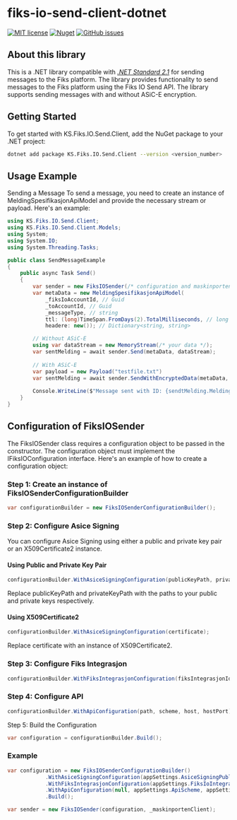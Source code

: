 # fiks-io-send-client-dotnet

[![MIT license](https://img.shields.io/badge/license-MIT-blue.svg)](https://github.com/ks-no/fiks-io-send-client-dotnet/blob/master/LICENSE)
[![Nuget](https://img.shields.io/nuget/vpre/KS.fiks.io.send.client.svg)](https://www.nuget.org/packages/KS.Fiks.IO.Send.Client)
[![GitHub issues](https://img.shields.io/github/issues-raw/ks-no/fiks-io-send-client-dotnet.svg)](//github.com/ks-no/fiks-io-send-client-dotnet/issues)

## About this library
This is a .NET library compatible with _[.NET Standard 2.1](https://docs.microsoft.com/en-us/dotnet/standard/net-standard)_ for sending messages to the Fiks platform. 
The library provides functionality to send messages to the Fiks platform using the Fiks IO Send API. The library supports sending messages with and without ASiC-E encryption.

## Getting Started

To get started with KS.Fiks.IO.Send.Client, add the NuGet package to your .NET project:

```sh
dotnet add package KS.Fiks.IO.Send.Client --version <version_number>
```

## Usage Example

Sending a Message
To send a message, you need to create an instance of MeldingSpesifikasjonApiModel and provide the necessary stream or payload. Here's an example:

```csharp
using KS.Fiks.IO.Send.Client;
using KS.Fiks.IO.Send.Client.Models;
using System;
using System.IO;
using System.Threading.Tasks;

public class SendMessageExample
{
    public async Task Send()
    {
        var sender = new FiksIOSender(/* configuration and maskinportenClient */);
        var metaData = new MeldingSpesifikasjonApiModel(
            _fiksIoAccountId, // Guid
            _toAccountId, // Guid
            _messageType, // string
            ttl: (long)TimeSpan.FromDays(2).TotalMilliseconds, // long
            headere: new()); // Dictionary<string, string>

        // Without ASiC-E
        using var dataStream = new MemoryStream(/* your data */);
        var sentMelding = await sender.Send(metaData, dataStream);
        
        // With ASiC-E
        var payload = new Payload("testfile.txt")
        var sentMelding = await sender.SendWithEncryptedData(metaData, payload);
        
        Console.WriteLine($"Message sent with ID: {sendtMelding.MeldingId}");
    }
}
```

## Configuration of FiksIOSender
The FiksIOSender class requires a configuration object to be passed in the constructor. The configuration object must implement the IFiksIOConfiguration interface. Here's an example of how to create a configuration object:

### Step 1: Create an instance of FiksIOSenderConfigurationBuilder
```csharp
var configurationBuilder = new FiksIOSenderConfigurationBuilder();
```

### Step 2: Configure Asice Signing
You can configure Asice Signing using either a public and private key pair or an X509Certificate2 instance.

#### Using Public and Private Key Pair
```csharp
configurationBuilder.WithAsiceSigningConfiguration(publicKeyPath, privateKeyPath);
```
Replace publicKeyPath and privateKeyPath with the paths to your public and private keys respectively.

#### Using X509Certificate2
```csharp
configurationBuilder.WithAsiceSigningConfiguration(certificate);
```
Replace certificate with an instance of X509Certificate2.

### Step 3: Configure Fiks Integrasjon
```csharp
configurationBuilder.WithFiksIntegrasjonConfiguration(fiksIntegrasjonId, fiksIntegrasjonPassword);
```
### Step 4: Configure API
```csharp
configurationBuilder.WithApiConfiguration(path, scheme, host, hostPort);
```
Step 5: Build the Configuration
```csharp
var configuration = configurationBuilder.Build();
```

### Example
```csharp
var configuration = new FiksIOSenderConfigurationBuilder()
            .WithAsiceSigningConfiguration(appSettings.AsiceSigningPublicKey, appSettings.AsiceSigningPrivateKey)
            .WithFiksIntegrasjonConfiguration(appSettings.FiksIoIntegrationId, appSettings.FiksIoIntegrationPassword)
            .WithApiConfiguration(null, appSettings.ApiScheme, appSettings.ApiHost, appSettings.ApiPort)
            .Build();

var sender = new FiksIOSender(configuration, _maskinportenClient);
```